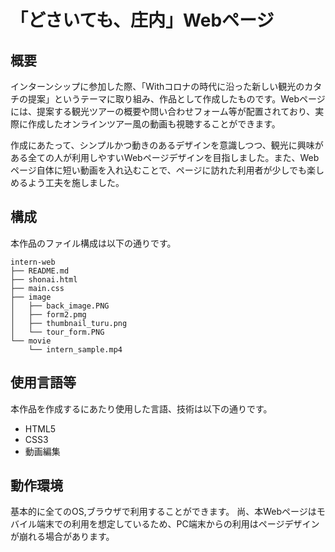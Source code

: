 「どさいても、庄内」Webページ
===============
## 概要
インターンシップに参加した際、「Withコロナの時代に沿った新しい観光のカタチの提案」というテーマに取り組み、作品として作成したものです。Webページには、提案する観光ツアーの概要や問い合わせフォーム等が配置されており、実際に作成したオンラインツアー風の動画も視聴することができます。

作成にあたって、シンプルかつ動きのあるデザインを意識しつつ、観光に興味がある全ての人が利用しやすいWebページデザインを目指しました。また、Webページ自体に短い動画を入れ込むことで、ページに訪れた利用者が少しでも楽しめるよう工夫を施しました。

## 構成
本作品のファイル構成は以下の通りです。
```
intern-web
├── README.md
├── shonai.html
├── main.css
├── image
│   ├── back_image.PNG
│   ├── form2.pmg
│   ├── thumbnail_turu.png
│   └── tour_form.PNG
└── movie
    └── intern_sample.mp4
```

## 使用言語等
本作品を作成するにあたり使用した言語、技術は以下の通りです。
* HTML5
* CSS3
* 動画編集

## 動作環境
基本的に全てのOS,ブラウザで利用することができます。
尚、本Webページはモバイル端末での利用を想定しているため、PC端末からの利用はページデザインが崩れる場合があります。
